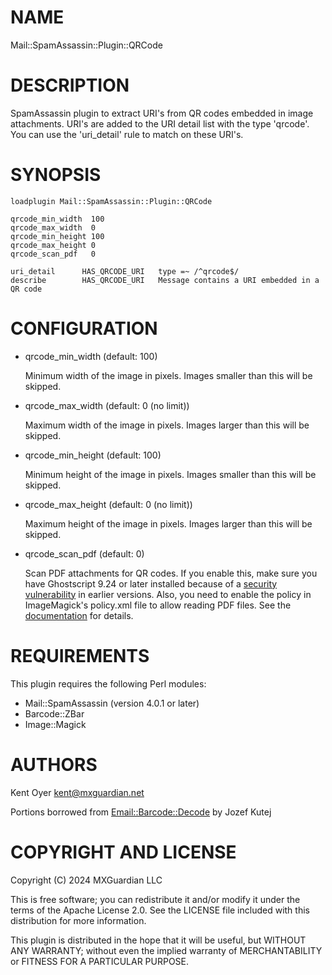 # NAME

Mail::SpamAssassin::Plugin::QRCode

# DESCRIPTION

SpamAssassin plugin to extract URI's from QR codes embedded in image attachments. URI's are added to the
URI detail list with the type 'qrcode'. You can use the 'uri\_detail' rule to match
on these URI's.

# SYNOPSIS

    loadplugin Mail::SpamAssassin::Plugin::QRCode

    qrcode_min_width  100
    qrcode_max_width  0
    qrcode_min_height 100
    qrcode_max_height 0
    qrcode_scan_pdf   0

    uri_detail      HAS_QRCODE_URI   type =~ /^qrcode$/
    describe        HAS_QRCODE_URI   Message contains a URI embedded in a QR code

# CONFIGURATION

- qrcode\_min\_width (default: 100)

    Minimum width of the image in pixels. Images smaller than this will be skipped.

- qrcode\_max\_width (default: 0 (no limit))

    Maximum width of the image in pixels. Images larger than this will be skipped.

- qrcode\_min\_height (default: 100)

    Minimum height of the image in pixels. Images smaller than this will be skipped.

- qrcode\_max\_height (default: 0 (no limit))

    Maximum height of the image in pixels. Images larger than this will be skipped.

- qrcode\_scan\_pdf (default: 0)

    Scan PDF attachments for QR codes. If you enable this, make sure you have Ghostscript 9.24 or later installed
    because of a [security vulnerability](https://www.kb.cert.org/vuls/id/332928/) in earlier versions. Also, you
    need to enable the policy in ImageMagick's policy.xml file to allow reading PDF files. See the
    [documentation](https://imagemagick.org/script/security-policy.php) for details.

# REQUIREMENTS

This plugin requires the following Perl modules:

- Mail::SpamAssassin (version 4.0.1 or later)
- Barcode::ZBar
- Image::Magick

# AUTHORS

Kent Oyer <kent@mxguardian.net>

Portions borrowed from [Email::Barcode::Decode](https://metacpan.org/pod/Email::Barcode::Decode) by Jozef Kutej

# COPYRIGHT AND LICENSE

Copyright (C) 2024 MXGuardian LLC

This is free software; you can redistribute it and/or modify it under
the terms of the Apache License 2.0. See the LICENSE file included
with this distribution for more information.

This plugin is distributed in the hope that it will be useful, but WITHOUT ANY WARRANTY; without even the
implied warranty of MERCHANTABILITY or FITNESS FOR A PARTICULAR PURPOSE.
